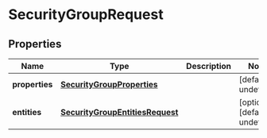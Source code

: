 # SecurityGroupRequest

## Properties
| Name | Type | Description | Notes |
| ------------ | ------------- | ------------- | ------------- |
| **properties** | [**SecurityGroupProperties**](SecurityGroupProperties.md) |  | [default to undefined] |
| **entities** | [**SecurityGroupEntitiesRequest**](SecurityGroupEntitiesRequest.md) |  | [optional] [default to undefined] |


